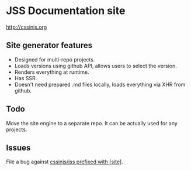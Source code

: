 # JSS Documentation site

http://cssinjs.org

## Site generator features

- Designed for multi-repo projects.
- Loads versions using github API, allows users to select the version.
- Renders everything at runtime.
- Has SSR.
- Doesn't need prepared .md files locally, loads everything via XHR from github.

## Todo

Move the site engine to a separate repo. It can be actually used for any projects.


## Issues

File a bug against [cssinjs/jss prefixed with \[site\]](https://github.com/cssinjs/jss/issues/new?title=[site]%20).
